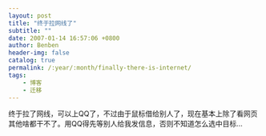 ```yaml
---
layout: post
title: "终于拉网线了"
subtitle: ""
date: 2007-01-14 16:57:06 +0800
author: Benben
header-img: false
catalog: true
permalink: /:year/:month/finally-there-is-internet/
tags:
    - 博客
    - 迁移
---
```


终于拉了网线，可以上QQ了，不过由于鼠标借给别人了，现在基本上除了看网页其他啥都干不了。用QQ得先等别人给我发信息，否则不知道怎么选中目标...